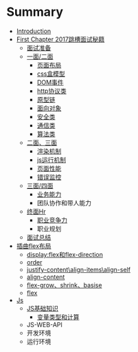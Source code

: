 # Summary

* [Introduction](README.md)
* [First Chapter 2017跳槽面试秘籍](chapter1.md)
  * [面试准备](chapter1/mian-shi-zhun-bei.md)
  * [一面/二面](chapter1/yi-9762-er-mian.md)
    * [页面布局](chapter1/yi-9762-er-mian/ye-mian-bu-ju.md)
    * [css盒模型](chapter1/yi-9762-er-mian/csshe-mo-xing.md)
    * [DOM事件](chapter1/yi-9762-er-mian/domshi-jian.md)
    * [http协议类](chapter1/yi-9762-er-mian/httpxie-yi-lei.md)
    * [原型链](chapter1/yi-9762-er-mian/yuan-xing-lian.md)
    * [面向对象](chapter1/yi-9762-er-mian/mian-xiang-dui-xiang.md)
    * [安全类](chapter1/yi-9762-er-mian/an-quan-lei.md)
    * [通信类](chapter1/yi-9762-er-mian/tong-xin-lei.md)
    * [算法类](chapter1/yi-9762-er-mian/suan-fa-lei.md)
  * [二面、三面](chapter1/er-mian-3001-san-mian.md)
    * [渲染机制](chapter1/er-mian-3001-san-mian/xuan-ran-ji-zhi.md)
    * [js运行机制](chapter1/er-mian-3001-san-mian/jsyun-xing-ji-zhi.md)
    * [页面性能](chapter1/er-mian-3001-san-mian/ye-mian-xing-neng.md)
    * [错误监控](chapter1/er-mian-3001-san-mian/cuo-wu-jian-kong.md)
  * [三面/四面](chapter1/san-9762-si-mian.md)
    * [业务能力](chapter1/san-9762-si-mian/ye-wu-neng-li.md)
    * 团队协作和带人能力
  * [终面Hr](chapter1/zhong-mian-hr.md)
    * [职业竞争力](chapter1/zhong-mian-hr/zhi-ye-jing-zheng-li.md)
    * 职业规划
  * [面试总结](chapter1/mian-shi-zong-jie.md)
* [插曲flex布局](yi-9762-er-mian.md)
  * [display:flex和flex-direction](yi-9762-er-mian/displayflexhe-flex-direction.md)
  * [order](yi-9762-er-mian/order.md)
  * [justify-content\align-items\align-self](yi-9762-er-mian/justify-contentalign-itemsalign-self.md)
  * [align-content](yi-9762-er-mian/align-content.md)
  * [flex-grow、shrink、basise](yi-9762-er-mian/flex-grow.md)
  * [flex](yi-9762-er-mian/flex.md)
* [Js](js.md)
  * [JS基础知识](js/jsji-chu-zhi-shi.md)
    * [变量类型和计算](js/jsji-chu-zhi-shi/bian-liang-lei-xing-he-ji-suan.md)
  * JS-WEB-API
  * 开发环境
  * 运行环境

